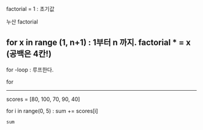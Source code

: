 factorial = 1 : 초기값

누산 
factorial 


for x in range (1, n+1) : 1부터 n 까지. 
    factorial * = x (공백은 4칸!)
 ---
for -loop : 루프한다.


for 

-------

scores = [80, 100, 70, 90, 40]

for i in range(0, 5) :
    sum += scores[i]

    sum 